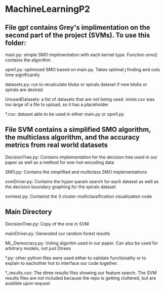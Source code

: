 # MachineLearningP2



## File gpt contains Grey's implimentation on the second part of the project (SVMs). To use this folder:

  main.py: simple SMO implimentation with each kernel type. Function smo() contains the algorithm
  
  opm1.py: optimized SMO based on main.py. Takes optimal j finding and cuts time significantly
  
  datasets.py: run to recalculate blobs or spirals dataset if new blobs or spirals are desired
  
  UnusedDatasets: a list of datasets that are not being used. mnist.csv was too large of a file to upload, so it has a placeholder
  
  *.csv: dataset able to be used in either main.py or opm1.py

## File SVM contains a simplified SMO algorithm, the multiclass algorithm, and the accuracy metrics from real world datasets
  
  DecisionTree.py: Contains implementation for the decision tree used in our paper as well as a method for one-hot-encoding data
  
  SMO.py: Contains the simplified and multiclass SMO implementations
  
  svmDriver.py: Contains the hyper-param search for each dataset as well as the decision boundary graphing for the spirals dataset
  
  svmtest.py: Containst the 3 cluster multiclassification visualization code
  
## Main Directory 
  
  DecisionTree.py: Copy of the one in SVM
  
  mainDriver.py: Generated our random forest results
  
  ML_Democracy.py: Voting algoritm used in our paper. Can also be used for arbitrary models, not just Dtrees
  
  \*.py: other python files were used either to validate functionality or to explain to eachother hot to interface our code together. 
  
  \*\_results.csv: The dtree results files showing our feature search. The SVM results files are not included because the repo is getting cluttered, but are availible upon request  
